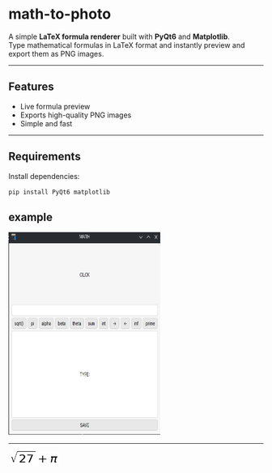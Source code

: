 # math-to-photo


A simple  **LaTeX formula renderer** built with **PyQt6** and **Matplotlib**.  
Type mathematical formulas in LaTeX format and instantly preview and export them as PNG images.

---

## Features
- Live formula preview 
- Exports high-quality PNG images 
- Simple and fast

---

## Requirements

Install dependencies:
```bash
pip install PyQt6 matplotlib
```
## example 

<img src="project.png" alt="this is a image" style="width: 300px; height: 400px;">

---

<img src="preview.png" alt="this is a image" style="width: 100px; height: 30px;">

